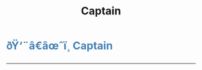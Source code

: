 ﻿---
lang: en-US
title: Captain
prev: Admirer
next: ChiefOfPolice
---
# <font color="#4682B4">ðŸ‘¨â€âœˆï¸ <b>Captain</b></font> <Badge text="Power" type="tip" vertical="middle"/>
---



